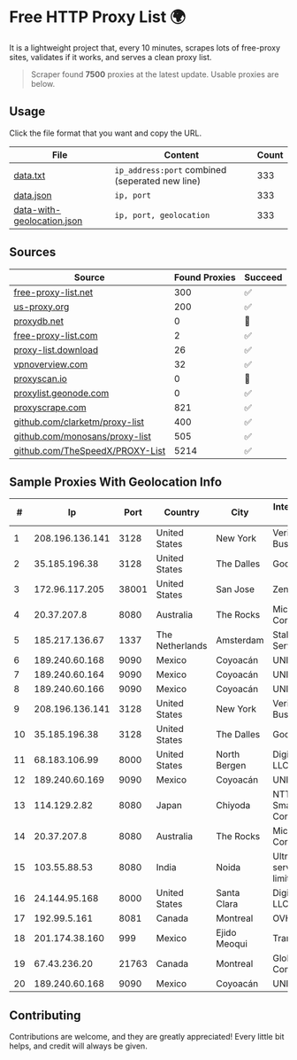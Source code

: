 
# Free HTTP Proxy List 🌍

It is a lightweight project that, every 10 minutes, scrapes lots of free-proxy sites, validates if it works, and serves a clean proxy list.


> Scraper found **7500** proxies at the latest update. Usable proxies are below.

## Usage

Click the file format that you want and copy the URL.


|File|Content|Count|
|----|-------|-----|
|[data.txt](https://raw.githubusercontent.com/themiralay/Proxy-List-World/master/data.txt)|`ip_address:port` combined (seperated new line)|333|
|[data.json](https://raw.githubusercontent.com/themiralay/Proxy-List-World/master/data.json)|`ip, port`|333|
|[data-with-geolocation.json](https://raw.githubusercontent.com/themiralay/Proxy-List-World/master/data-with-geolocation.json)|`ip, port, geolocation`|333|

## Sources

|Source|Found Proxies|Succeed|
|------|-------------|-------|
|[free-proxy-list.net](https://free-proxy-list.net)|300|✅|
|[us-proxy.org](https://www.us-proxy.org)|200|✅|
|[proxydb.net](http://proxydb.net)|0|🚫|
|[free-proxy-list.com](https://free-proxy-list.com/?page=&port=&type%5B%5D=http&type%5B%5D=https&up_time=0&search=Search)|2|✅|
|[proxy-list.download](https://www.proxy-list.download/HTTP)|26|✅|
|[vpnoverview.com](https://vpnoverview.com/privacy/anonymous-browsing/free-proxy-servers)|32|✅|
|[proxyscan.io](https://www.proxyscan.io)|0|🚫|
|[proxylist.geonode.com](https://proxylist.geonode.com/api/proxy-list?limit=300&page=1&sort_by=lastChecked&sort_type=desc&protocols=http,https)|0|✅|
|[proxyscrape.com](https://api.proxyscrape.com/v2/?request=displayproxies&protocol=http&timeout=10000&country=all&ssl=all&anonymity=all)|821|✅|
|[github.com/clarketm/proxy-list](https://raw.githubusercontent.com/clarketm/proxy-list/master/proxy-list-raw.txt)|400|✅|
|[github.com/monosans/proxy-list](https://raw.githubusercontent.com/monosans/proxy-list/main/proxies/http.txt)|505|✅|
|[github.com/TheSpeedX/PROXY-List](https://raw.githubusercontent.com/TheSpeedX/PROXY-List/master/http.txt)|5214|✅|


## Sample Proxies With Geolocation Info

|#|Ip|Port|Country|City|Internet Service Provider|
|-|--|----|-------|----|-------------------------|
|1|208.196.136.141|3128|United States|New York|Verizon Business|
|2|35.185.196.38|3128|United States|The Dalles|Google LLC|
|3|172.96.117.205|38001|United States|San Jose|Zenlayer Inc|
|4|20.37.207.8|8080|Australia|The Rocks|Microsoft Corporation|
|5|185.217.136.67|1337|The Netherlands|Amsterdam|Stallion Network Services Limited|
|6|189.240.60.168|9090|Mexico|Coyoacán|UNINET|
|7|189.240.60.164|9090|Mexico|Coyoacán|UNINET|
|8|189.240.60.166|9090|Mexico|Coyoacán|UNINET|
|9|208.196.136.141|3128|United States|New York|Verizon Business|
|10|35.185.196.38|3128|United States|The Dalles|Google LLC|
|11|68.183.106.99|8000|United States|North Bergen|DigitalOcean, LLC|
|12|189.240.60.169|9090|Mexico|Coyoacán|UNINET|
|13|114.129.2.82|8080|Japan|Chiyoda|NTT SmartConnect Corporation|
|14|20.37.207.8|8080|Australia|The Rocks|Microsoft Corporation|
|15|103.55.88.53|8080|India|Noida|Ultranet services private limited|
|16|24.144.95.168|8000|United States|Santa Clara|DigitalOcean, LLC|
|17|192.99.5.161|8081|Canada|Montreal|OVH SAS|
|18|201.174.38.160|999|Mexico|Ejido Meoqui|Transtelco Inc|
|19|67.43.236.20|21763|Canada|Montreal|GloboTech Communications|
|20|189.240.60.168|9090|Mexico|Coyoacán|UNINET|



## Contributing

Contributions are welcome, and they are greatly appreciated! Every
little bit helps, and credit will always be given.


